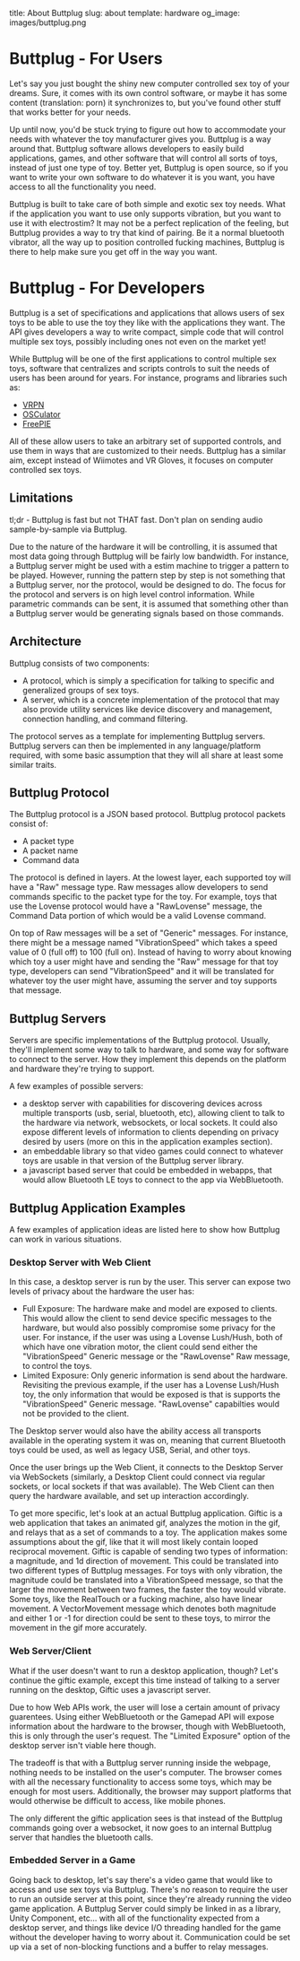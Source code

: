 title: About Buttplug
slug: about
template: hardware
og_image: images/buttplug.png

# Buttplug - For Users

Let's say you just bought the shiny new computer controlled sex toy of
your dreams. Sure, it comes with its own control software, or maybe it
has some content (translation: porn) it synchronizes to, but you've
found other stuff that works better for your needs. 

Up until now, you'd be stuck trying to figure out how to accommodate
your needs with whatever the toy manufacturer gives you. Buttplug is a
way around that. Buttplug software allows developers to easily build
applications, games, and other software that will control all sorts of
toys, instead of just one type of toy. Better yet, Buttplug is open
source, so if you want to write your own software to do whatever it is
you want, you have access to all the functionality you need.

Buttplug is built to take care of both simple and exotic sex toy
needs. What if the application you want to use only supports
vibration, but you want to use it with electrostim? It may not be a
perfect replication of the feeling, but Buttplug provides a way to try
that kind of pairing. Be it a normal bluetooth vibrator, all the way
up to position controlled fucking machines, Buttplug is there to help
make sure you get off in the way you want.

# Buttplug - For Developers

Buttplug is a set of specifications and applications that allows users
of sex toys to be able to use the toy they like with the applications
they want. The API gives developers a way to write compact, simple
code that will control multiple sex toys, possibly including ones not
even on the market yet!

While Buttplug will be one of the first applications to control
multiple sex toys, software that centralizes and scripts controls to
suit the needs of users has been around for years. For instance,
programs and libraries such as:

- [VRPN](https://github.com/vrpn/vrpn)
- [OSCulator](http://www.osculator.net/)
- [FreePIE](http://andersmalmgren.github.io/FreePIE/) 

All of these allow users to take an arbitrary set of supported
controls, and use them in ways that are customized to their needs.
Buttplug has a similar aim, except instead of Wiimotes and VR Gloves,
it focuses on computer controlled sex toys.

## Limitations

tl;dr - Buttplug is fast but not THAT fast. Don't plan on sending
audio sample-by-sample via Buttplug.

Due to the nature of the hardware it will be controlling, it is
assumed that most data going through Buttplug will be fairly low
bandwidth. For instance, a Buttplug server might be used with a estim
machine to trigger a pattern to be played. However, running the
pattern step by step is not something that a Buttplug server, nor the
protocol, would be designed to do. The focus for the protocol and
servers is on high level control information. While parametric
commands can be sent, it is assumed that something other than a
Buttplug server would be generating signals based on those commands.

## Architecture

Buttplug consists of two components:

- A protocol, which is simply a specification for talking to specific
  and generalized groups of sex toys.
- A server, which is a concrete implementation of the protocol that
  may also provide utility services like device discovery and
  management, connection handling, and command filtering.

The protocol serves as a template for implementing Buttplug servers.
Buttplug servers can then be implemented in any language/platform
required, with some basic assumption that they will all share at least
some similar traits.

## Buttplug Protocol

The Buttplug protocol is a JSON based protocol. Buttplug protocol
packets consist of:

- A packet type
- A packet name
- Command data

The protocol is defined in layers. At the lowest layer, each supported
toy will have a "Raw" message type. Raw messages allow developers to
send commands specific to the packet type for the toy. For example,
toys that use the Lovense protocol would have a "RawLovense" message,
the Command Data portion of which would be a valid Lovense command.

On top of Raw messages will be a set of "Generic" messages. For
instance, there might be a message named "VibrationSpeed" which takes
a speed value of 0 (full off) to 100 (full on). Instead of having to
worry about knowing which toy a user might have and sending the "Raw"
message for that toy type, developers can send "VibrationSpeed" and it
will be translated for whatever toy the user might have, assuming the
server and toy supports that message.

## Buttplug Servers

Servers are specific implementations of the Buttplug protocol.
Usually, they'll implement some way to talk to hardware, and some way
for software to connect to the server. How they implement this depends
on the platform and hardware they're trying to support.

A few examples of possible servers:

- a desktop server with capabilities for discovering devices across
  multiple transports (usb, serial, bluetooth, etc), allowing client
  to talk to the hardware via network, websockets, or local sockets.
  It could also expose different levels of information to clients
  depending on privacy desired by users (more on this in the
  application examples section).
- an embeddable library so that video games could connect to whatever
  toys are usable in that version of the Buttplug server library.
- a javascript based server that could be embedded in webapps, that
  would allow Bluetooth LE toys to connect to the app via
  WebBluetooth.

## Buttplug Application Examples

A few examples of application ideas are listed here to show how
Buttplug can work in various situations.

### Desktop Server with Web Client

In this case, a desktop server is run by the user. This server can
expose two levels of privacy about the hardware the user has:

- Full Exposure: The hardware make and model are exposed to clients.
  This would allow the client to send device specific messages to the
  hardware, but would also possibly compromise some privacy for the
  user. For instance, if the user was using a Lovense Lush/Hush, both
  of which have one vibration motor, the client could send either the
  "VibrationSpeed" Generic message or the "RawLovense" Raw message, to
  control the toys.
- Limited Exposure: Only generic information is send about the
  hardware. Revisiting the previous example, if the user has a Lovense
  Lush/Hush toy, the only information that would be exposed is that is
  supports the "VibrationSpeed" Generic message. "RawLovense"
  capabilties would not be provided to the client.

The Desktop server would also have the ability access all transports
available in the operating system it was on, meaning that current
Bluetooth toys could be used, as well as legacy USB, Serial, and other
toys.

Once the user brings up the Web Client, it connects to the Desktop
Server via WebSockets (similarly, a Desktop Client could connect via
regular sockets, or local sockets if that was available). The Web
Client can then query the hardware available, and set up interaction
accordingly.

To get more specific, let's look at an actual Buttplug application.
Giftic is a web application that takes an animated gif, analyzes the
motion in the gif, and relays that as a set of commands to a toy. The
application makes some assumptions about the gif, like that it will
most likely contain looped reciprocal movement. Giftic is capable of
sending two types of information: a magnitude, and 1d direction of
movement. This could be translated into two different types of
Buttplug messages. For toys with only vibration, the magnitude could
be translated into a VibrationSpeed message, so that the larger the
movement between two frames, the faster the toy would vibrate. Some
toys, like the RealTouch or a fucking machine, also have linear
movement. A VectorMovement message which denotes both magnitude and
either 1 or -1 for direction could be sent to these toys, to mirror
the movement in the gif more accurately.

### Web Server/Client

What if the user doesn't want to run a desktop application, though?
Let's continue the giftic example, except this time instead of talking
to a server running on the desktop, Giftic uses a javascript server.

Due to how Web APIs work, the user will lose a certain amount of
privacy guarentees. Using either WebBluetooth or the Gamepad API will
expose information about the hardware to the browser, though with
WebBluetooth, this is only through the user's request. The "Limited
Exposure" option of the desktop server isn't viable here though.

The tradeoff is that with a Buttplug server running inside the
webpage, nothing needs to be installed on the user's computer. The
browser comes with all the necessary functionality to access some
toys, which may be enough for most users. Additionally, the browser
may support platforms that would otherwise be difficult to access,
like mobile phones.

The only different the giftic application sees is that instead of the
Buttplug commands going over a websocket, it now goes to an internal
Buttplug server that handles the bluetooth calls.

### Embedded Server in a Game

Going back to desktop, let's say there's a video game that would like
to access and use sex toys via Buttplug. There's no reason to require
the user to run an outside server at this point, since they're already
running the video game application. A Buttplug Server could simply be
linked in as a library, Unity Component, etc... with all of the
functionality expected from a desktop server, and things like device
I/O threading handled for the game without the developer having to
worry about it. Communication could be set up via a set of
non-blocking functions and a buffer to relay messages.
